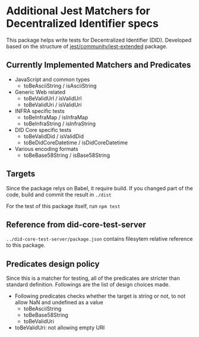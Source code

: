 # Additional Jest Matchers for Decentralized Identifier specs

This package helps write tests for Decentralized Identifier (DID).
Developed based on the structure of [jest/community/jest-extended](https://github.com/jest-community/jest-extended) package.

## Currently Implemented Matchers and Predicates

- JavaScript and common types
  - toBeAsciiString / isAsciiString
- Generic Web related
  - toBeValidUrl / isValidUrl
  - toBeValidUri / isValidUri
- INFRA specific tests
  - toBeInfraMap / isInfraMap
  - toBeInfraString / isInfraString
- DID Core specific tests
  - toBeValidDid / isValidDid
  - toBeDidCoreDatetime / isDidCoreDatetime
- Various encoding formats
  - toBeBase58String / isBase58String
  
## Targets

Since the package relys on Babel, it require build.
If you changed part of the code, build and commit the result in `./dist`

For the test of this package itself, run `npm test`

## Reference from did-core-test-server

`../did-core-test-server/package.json` contains filesytem relative reference to this package.

## Predicates design policy

Since this is a matcher for testing, all of the predicates are stricter than standard definition.
Followings are the list of design choices made.

- Following predicates checks whether the target is string or not, to not allow NaN and undefined as a value
  - toBeAsciiString
  - toBeBase58String
  - toBeValidUri
- toBeValidUri: not allowing empty URI

